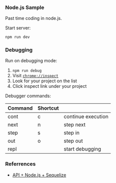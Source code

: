 ### Node.js Sample
Past time coding in node.js.


Start server:
```sh
npm run dev
```
### Debugging
Run on debugging mode:
1. ```npm run debug```
2. Visit [`chrome://inspect`](chrome://inspect)
3. Look for your project on the list
4. Click inspect link under your project

Debugger commands:

| Command | Shortcut |  |
| - | - | - |
| cont | c | continue execution|
| next | n | step next|
| step | s | step in|
| out | o | step out|
| repl | | start debugging|

### Referrences
- [API + Node.js + Sequelize](https://codeburst.io/build-a-rest-api-for-node-mysql-2018-jwt-6957bcfc7ac9)
